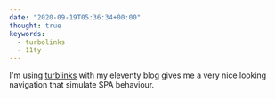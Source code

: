 ```yaml
---
date: "2020-09-19T05:36:34+00:00"
thought: true
keywords:
  - turbolinks
  - 11ty
---
```


I'm using [turblinks](https://github.com/turbolinks/turbolinks) with my eleventy blog gives me a very nice looking navigation that simulate SPA behaviour.
